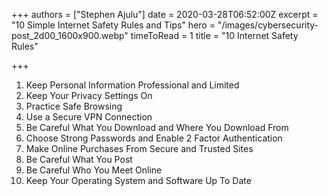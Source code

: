 +++
authors = ["Stephen Ajulu"]
date = 2020-03-28T06:52:00Z
excerpt = "10 Simple Internet Safety Rules and Tips"
hero = "/images/cybersecurity-post_2d00_1600x900.webp"
timeToRead = 1
title = "10 Internet Safety Rules"

+++
1. Keep Personal Information Professional and Limited
 2. Keep Your Privacy Settings On
 3. Practice Safe Browsing
 4. Use a Secure VPN Connection
 5. Be Careful What You Download and Where You Download From
 6. Choose Strong Passwords and Enable 2 Factor Authentication
 7. Make Online Purchases From Secure and Trusted Sites
 8. Be Careful What You Post
 9. Be Careful Who You Meet Online
10. Keep Your Operating System and Software Up To Date